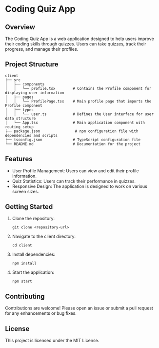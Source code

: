 # Coding Quiz App

## Overview
The Coding Quiz App is a web application designed to help users improve their coding skills through quizzes. Users can take quizzes, track their progress, and manage their profiles.

## Project Structure
```
client
├── src
│   ├── components
│   │   └── profile.tsx        # Contains the Profile component for displaying user information
│   ├── pages
│   │   └── ProfilePage.tsx    # Main profile page that imports the Profile component
│   ├── types
│   │   └── user.ts            # Defines the User interface for user data structure
│   └── App.tsx                # Main application component with routing setup
├── package.json                # npm configuration file with dependencies and scripts
├── tsconfig.json              # TypeScript configuration file
└── README.md                  # Documentation for the project
```

## Features
- User Profile Management: Users can view and edit their profile information.
- Quiz Statistics: Users can track their performance in quizzes.
- Responsive Design: The application is designed to work on various screen sizes.

## Getting Started
1. Clone the repository:
   ```
   git clone <repository-url>
   ```
2. Navigate to the client directory:
   ```
   cd client
   ```
3. Install dependencies:
   ```
   npm install
   ```
4. Start the application:
   ```
   npm start
   ```

## Contributing
Contributions are welcome! Please open an issue or submit a pull request for any enhancements or bug fixes.

## License
This project is licensed under the MIT License.